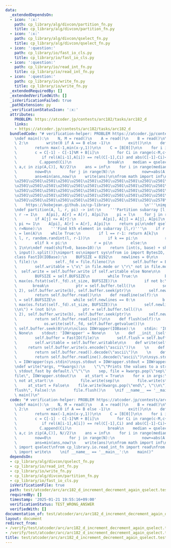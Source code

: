 ```yaml
---
data:
  _extendedDependsOn:
  - icon: ':x:'
    path: cp_library/alg/divcon/partition_fn.py
    title: cp_library/alg/divcon/partition_fn.py
  - icon: ':x:'
    path: cp_library/alg/divcon/qselect_fn.py
    title: cp_library/alg/divcon/qselect_fn.py
  - icon: ':question:'
    path: cp_library/io/fast_io_cls.py
    title: cp_library/io/fast_io_cls.py
  - icon: ':question:'
    path: cp_library/io/read_int_fn.py
    title: cp_library/io/read_int_fn.py
  - icon: ':question:'
    path: cp_library/io/write_fn.py
    title: cp_library/io/write_fn.py
  _extendedRequiredBy: []
  _extendedVerifiedWith: []
  _isVerificationFailed: true
  _pathExtension: py
  _verificationStatusIcon: ':x:'
  attributes:
    PROBLEM: https://atcoder.jp/contests/arc182/tasks/arc182_d
    links:
    - https://atcoder.jp/contests/arc182/tasks/arc182_d
  bundledCode: "# verification-helper: PROBLEM https://atcoder.jp/contests/arc182/tasks/arc182_d\n\
    \ndef main():\n    N, M = read()\n    A = read()\n    B = read()\n\n    if M ==\
    \ 2:\n        write(0 if A == B else -1)\n        exit()\n\n    def rel(x,y):\n\
    \        return max(-1,min(x-y,1))\n\n    C = [B[0]]\n\n    for i in range(1,N):\n\
    \        c = C[-1] - C[-1]%M + B[i]\n        for Ci in range(c-M,c+2*M,M):\n \
    \           if rel(A[i-1],A[i]) == rel(C[-1],Ci) and abs(C[-1]-Ci)<M:\n      \
    \          C.append(Ci)\n                break\n    median = qselect([c-a for\
    \ a,c in zip(A,C)], N//2)\n    ans = inf\n    for i in range(median//M,median//M+2):\n\
    \        now=0\n        for j in range(N):\n            now+=abs(A[j]+i*M-C[j])\n\
    \        ans=min(ans,now)\n    write(ans)\n\nfrom math import inf\n'''\n\u257A\
    \u2501\u2501\u2501\u2501\u2501\u2501\u2501\u2501\u2501\u2501\u2501\u2501\u2501\
    \u2501\u2501\u2501\u2501\u2501\u2501\u2501\u2501\u2501\u2501\u2501\u2501\u2501\
    \u2501\u2501\u2501\u2501\u2501\u2501\u2501\u2501\u2501\u2501\u2501\u2501\u2501\
    \u2501\u2501\u2501\u2501\u2501\u2501\u2501\u2501\u2501\u2501\u2501\u2501\u2501\
    \u2501\u2501\u2501\u2501\u2501\u2501\u2501\u2501\u2501\u2501\u2578\n         \
    \    https://kobejean.github.io/cp-library               \n'''\nimport random\n\
    \ndef partition(A, l, r, pi) -> int:\n    '''Partition subarray [l,r)'''\n   \
    \ r -= 1\n    A[pi], A[r] = A[r], A[pi]\n    pi = l\n    for j in range(l, r):\n\
    \        if A[j] <= A[r]:\n            A[pi], A[j] = A[j], A[pi]\n           \
    \ pi += 1\n    A[pi], A[r] = A[r], A[pi]\n    return pi\n\ndef qselect(A, k, l=0,\
    \ r=None):\n    '''Find kth element in subarray [l,r)'''\n    if r is None: r\
    \ = len(A)\n    while True:\n        if l == r-1: return A[k]\n        pi = partition(A,\
    \ l, r, random.randint(l, r-1))\n        if k == pi:\n            return A[k]\n\
    \        elif k < pi:\n            r = pi\n        else:\n            l = pi +\
    \ 1\n\n\ndef read(shift=0, base=10):\n    return [int(s, base) + shift for s in\
    \ input().split()]\nimport os\nimport sys\nfrom io import BytesIO, IOBase\n\n\n\
    class FastIO(IOBase):\n    BUFSIZE = 8192\n    newlines = 0\n\n    def __init__(self,\
    \ file):\n        self._fd = file.fileno()\n        self.buffer = BytesIO()\n\
    \        self.writable = \"x\" in file.mode or \"r\" not in file.mode\n      \
    \  self.write = self.buffer.write if self.writable else None\n\n    def read(self):\n\
    \        BUFSIZE = self.BUFSIZE\n        while True:\n            b = os.read(self._fd,\
    \ max(os.fstat(self._fd).st_size, BUFSIZE))\n            if not b:\n         \
    \       break\n            ptr = self.buffer.tell()\n            self.buffer.seek(0,\
    \ 2), self.buffer.write(b), self.buffer.seek(ptr)\n        self.newlines = 0\n\
    \        return self.buffer.read()\n\n    def readline(self):\n        BUFSIZE\
    \ = self.BUFSIZE\n        while self.newlines == 0:\n            b = os.read(self._fd,\
    \ max(os.fstat(self._fd).st_size, BUFSIZE))\n            self.newlines = b.count(b\"\
    \\n\") + (not b)\n            ptr = self.buffer.tell()\n            self.buffer.seek(0,\
    \ 2), self.buffer.write(b), self.buffer.seek(ptr)\n        self.newlines -= 1\n\
    \        return self.buffer.readline()\n\n    def flush(self):\n        if self.writable:\n\
    \            os.write(self._fd, self.buffer.getvalue())\n            self.buffer.truncate(0),\
    \ self.buffer.seek(0)\n\n\nclass IOWrapper(IOBase):\n    stdin: 'IOWrapper' =\
    \ None\n    stdout: 'IOWrapper' = None\n    \n    def __init__(self, file):\n\
    \        self.buffer = FastIO(file)\n        self.flush = self.buffer.flush\n\
    \        self.writable = self.buffer.writable\n\n    def write(self, s):\n   \
    \     return self.buffer.write(s.encode(\"ascii\"))\n    \n    def read(self):\n\
    \        return self.buffer.read().decode(\"ascii\")\n    \n    def readline(self):\n\
    \        return self.buffer.readline().decode(\"ascii\")\n\nsys.stdin = IOWrapper.stdin\
    \ = IOWrapper(sys.stdin)\nsys.stdout = IOWrapper.stdout = IOWrapper(sys.stdout)\n\
    \ndef write(*args, **kwargs):\n    \"\"\"Prints the values to a stream, or to\
    \ stdout_fast by default.\"\"\"\n    sep, file = kwargs.pop(\"sep\", \" \"), kwargs.pop(\"\
    file\", IOWrapper.stdout)\n    at_start = True\n    for x in args:\n        if\
    \ not at_start:\n            file.write(sep)\n        file.write(str(x))\n   \
    \     at_start = False\n    file.write(kwargs.pop(\"end\", \"\\n\"))\n    if kwargs.pop(\"\
    flush\", False):\n        file.flush()\n    \nif __name__ == '__main__':\n   \
    \ main()\n"
  code: "# verification-helper: PROBLEM https://atcoder.jp/contests/arc182/tasks/arc182_d\n\
    \ndef main():\n    N, M = read()\n    A = read()\n    B = read()\n\n    if M ==\
    \ 2:\n        write(0 if A == B else -1)\n        exit()\n\n    def rel(x,y):\n\
    \        return max(-1,min(x-y,1))\n\n    C = [B[0]]\n\n    for i in range(1,N):\n\
    \        c = C[-1] - C[-1]%M + B[i]\n        for Ci in range(c-M,c+2*M,M):\n \
    \           if rel(A[i-1],A[i]) == rel(C[-1],Ci) and abs(C[-1]-Ci)<M:\n      \
    \          C.append(Ci)\n                break\n    median = qselect([c-a for\
    \ a,c in zip(A,C)], N//2)\n    ans = inf\n    for i in range(median//M,median//M+2):\n\
    \        now=0\n        for j in range(N):\n            now+=abs(A[j]+i*M-C[j])\n\
    \        ans=min(ans,now)\n    write(ans)\n\nfrom math import inf\nfrom cp_library.alg.divcon.qselect_fn\
    \ import qselect\nfrom cp_library.io.read_int_fn import read\nfrom cp_library.io.write_fn\
    \ import write\n    \nif __name__ == '__main__':\n    main()"
  dependsOn:
  - cp_library/alg/divcon/qselect_fn.py
  - cp_library/io/read_int_fn.py
  - cp_library/io/write_fn.py
  - cp_library/alg/divcon/partition_fn.py
  - cp_library/io/fast_io_cls.py
  isVerificationFile: true
  path: test/atcoder/arc/arc182_d_increment_decrement_again_qselect.test.py
  requiredBy: []
  timestamp: '2025-01-21 19:55:16+09:00'
  verificationStatus: TEST_WRONG_ANSWER
  verifiedWith: []
documentation_of: test/atcoder/arc/arc182_d_increment_decrement_again_qselect.test.py
layout: document
redirect_from:
- /verify/test/atcoder/arc/arc182_d_increment_decrement_again_qselect.test.py
- /verify/test/atcoder/arc/arc182_d_increment_decrement_again_qselect.test.py.html
title: test/atcoder/arc/arc182_d_increment_decrement_again_qselect.test.py
---
```

